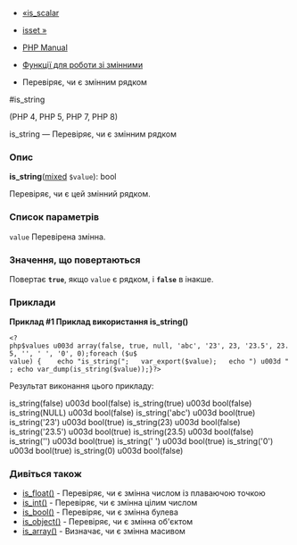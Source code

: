 - [«is_scalar](function.is-scalar.md)
- [isset »](function.isset.md)

- [PHP Manual](index.md)
- [Функції для роботи зі змінними](ref.var.md)
- Перевіряє, чи є змінним рядком

#is_string

(PHP 4, PHP 5, PHP 7, PHP 8)

is_string — Перевіряє, чи є змінним рядком

### Опис

**is_string**([mixed](language.types.declarations.md#language.types.declarations.mixed)
`$value`): bool

Перевіряє, чи є цей змінний рядком.

### Список параметрів

`value`
Перевірена змінна.

### Значення, що повертаються

Повертає **`true`**, якщо `value` є рядком, і **`false`** в
інакше.

### Приклади

**Приклад #1 Приклад використання **is_string()****

` <?php$values u003d array(false, true, null, 'abc', '23', 23, '23.5', 23.5, '', ' ', '0', 0);foreach ($u$ value) {    echo "is_string(";   var_export($value);   echo ") u003d "; echo var_dump(is_string($value));}?> `

Результат виконання цього прикладу:

is_string(false) u003d bool(false)
is_string(true) u003d bool(false)
is_string(NULL) u003d bool(false)
is_string('abc') u003d bool(true)
is_string('23') u003d bool(true)
is_string(23) u003d bool(false)
is_string('23.5') u003d bool(true)
is_string(23.5) u003d bool(false)
is_string('') u003d bool(true)
is_string(' ') u003d bool(true)
is_string('0') u003d bool(true)
is_string(0) u003d bool(false)

### Дивіться також

- [is_float()](function.is-float.md) - Перевіряє, чи є
змінна числом із плаваючою точкою
- [is_int()](function.is-int.md) - Перевіряє, чи є змінна
цілим числом
- [is_bool()](function.is-bool.md) - Перевіряє, чи є
змінна булева
- [is_object()](function.is-object.md) - Перевіряє, чи є
змінна об'єктом
- [is_array()](function.is-array.md) - Визначає, чи є
змінна масивом

